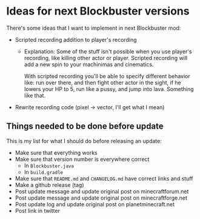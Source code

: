 # Ideas for next Blockbuster versions

There's some ideas that I want to implement in next Blockbuster mod: 

* Scripted recording addition to player's recording
    * Explanation: Some of the stuff isn't possible when you use player's 
      recording, like killing other actor or player. Scripted recording will 
      add a new spin to your machinimas and cinematics. 
      
      With scripted recording you'll be able to specify different behavior like: 
      run over there, and then fight other actor in the sight, if he lowers your HP to 
      5, run like a pussy, and jump into lava. Something like that. 
* Rewrite recording code (pixel -> vector, I'll get what I mean)  

## Things needed to be done before update

This is my list for what I should do before releasing an update:

- Make sure that everything works
- Make sure that version number is everywhere correct
    - In `Blockbuster.java`
    - In `build.gradle`
- Make sure that `README.md` and `CHANGELOG.md` have correct links and stuff
- Make a github release (tag)
- Post update message and update original post on minecraftforum.net
- Post update message and update original post on minecraftforge.net
- Post update log and update original post on planetminecraft.net
- Post link in twitter
